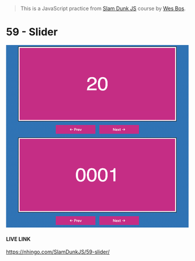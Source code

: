 > This is a JavaScript practice from [Slam Dunk JS](https://beginnerjavascript.com/) course by [Wes Bos](https://github.com/wesbos).

# 59 - Slider

<img src="59-slider.png" width="500" height="500">

#### LIVE LINK

https://nhingo.com/SlamDunkJS/59-slider/

